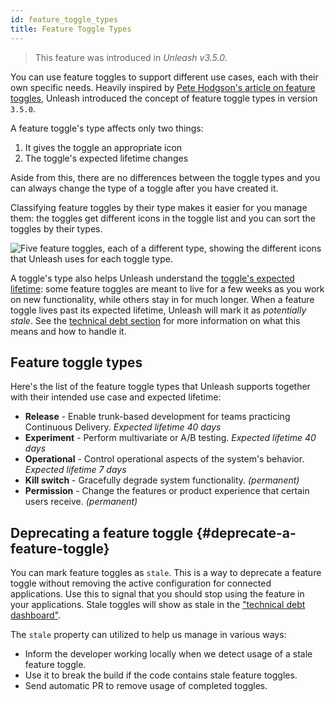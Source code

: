 ```yaml
---
id: feature_toggle_types
title: Feature Toggle Types
---
```


> This feature was introduced in _Unleash v3.5.0_.

You can use feature toggles to support different use cases, each with their own specific needs. Heavily inspired by [Pete Hodgson's article on feature toggles](https://martinfowler.com/articles/feature-toggles.html), Unleash introduced the concept of feature toggle types in version `3.5.0`.

A feature toggle's type affects only two things:
1. It gives the toggle an appropriate icon
2. The toggle's expected lifetime changes

Aside from this, there are no differences between the toggle types and you can always change the type of a toggle after you have created it.

Classifying feature toggles by their type makes it easier for you manage them: the toggles get different icons in the toggle list and you can sort the toggles by their types.

![Five feature toggles, each of a different type, showing the different icons that Unleash uses for each toggle type.](/img/toggle_type_icons.png "Feature toggle type icons")

A toggle's type also helps Unleash understand the [toggle's expected lifetime](https://www.getunleash.io/blog/feature-toggle-life-time-best-practices): some feature toggles are meant to live for a few weeks as you work on new functionality, while others stay in for much longer. When a feature toggle lives past its expected lifetime, Unleash will mark it as _potentially stale_. See the [technical debt section](../user_guide/technical_debt) for more information on what this means and how to handle it.

## Feature toggle types

Here's the list of the feature toggle types that Unleash supports together with their intended use case and expected lifetime:

- **Release** -  Enable trunk-based development for teams practicing Continuous Delivery. _Expected lifetime 40 days_
- **Experiment** - Perform multivariate or A/B testing. _Expected lifetime 40 days_
- **Operational** - Control operational aspects of the system's behavior. _Expected lifetime 7 days_
- **Kill switch** - Gracefully degrade system functionality. _(permanent)_
- **Permission** - Change the features or product experience that certain users receive. _(permanent)_

## Deprecating a feature toggle {#deprecate-a-feature-toggle}

You can mark feature toggles as `stale`. This is a way to deprecate a feature toggle without removing the active configuration for connected applications. Use this to signal that you should stop using the feature in your applications. Stale toggles will show as stale in the ["technical debt dashboard"](../user_guide/technical_debt).

The `stale` property can utilized to help us manage  in various ways:

- Inform the developer working locally when we detect usage of a stale feature toggle.
- Use it to break the build if the code contains stale feature toggles.
- Send automatic PR to remove usage of completed toggles.

